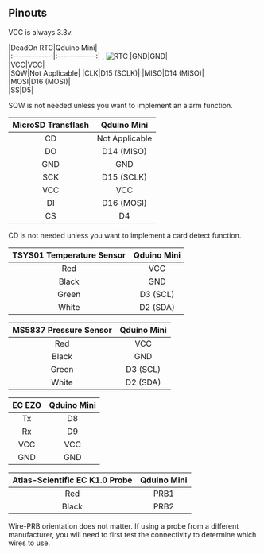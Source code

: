 ## Pinouts

VCC is always 3.3v.

|DeadOn RTC|Qduino Mini|	
|:------------:|:------------:|			, ![RTC](https://github.com/CTDizzle/CTDizzle/blob/master/Documentation/Images/RTC.jpg)
|GND|GND|	
|VCC|VCC|	
|SQW|Not Applicable|
|CLK|D15 (SCLK)|
|MISO|D14 (MISO)|	
|MOSI|D16 (MOSI)|	
|SS|D5|	

SQW is not needed unless you want to implement an alarm function.


|MicroSD Transflash|Qduino Mini|
|:--------------------:|:--------------------:|
|CD|Not Applicable|
|DO|D14 (MISO)|	
|GND|GND|
|SCK|D15 (SCLK)|
|VCC|VCC|)
|DI|D16 (MOSI)|
|CS|D4|

CD is not needed unless you want to implement a card detect function.



|TSYS01 Temperature Sensor|Qduino Mini|	
|:------------:|:------------:|	
|Red|VCC|	
|Black|GND|	
|Green|D3 (SCL)|	
|White|D2 (SDA)|	


|MS5837 Pressure Sensor|Qduino Mini|	
|:------------:|:------------:|	
|Red|VCC|	
|Black|GND|	
|Green|D3 (SCL)|	
|White|D2 (SDA)|	


|EC EZO|Qduino Mini|	
|:------------:|:------------:|	
|Tx|D8|	
|Rx|D9|	
|VCC|VCC|	
|GND|GND|	


|Atlas-Scientific EC K1.0 Probe|Qduino Mini|	
|:------------:|:------------:|
|Red|PRB1|	
|Black|PRB2|	

Wire-PRB orientation does not matter. If using a probe from a different manufacturer, you will need to first test the connectivity to determine which wires to use. 


